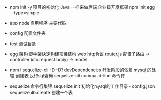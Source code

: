 - npm init -y 项目的初始化
    Java 一样来做后端 企业级开发框架
    npm init egg --type=simple

- app
    node 应用程序 主要代码
- config 配置文件夹
- test 测试目录

- egg 架构
    脚手架快速构建项目结构
    web http协议
    router.js 配置了路由 -> controller (ctx.request.body) -> model

- npm i sequelize-cli -D
    -D? devDependencies 
    开发阶段的依赖 mysql 的处理
    创建表
    执行sql查询
    sequelize-cli command-line 命令行

- sequelize 命令行集锦
    sequelize init 初始化mysql的工作目录
        - config.json
    sequelize db:create
    创建一个表